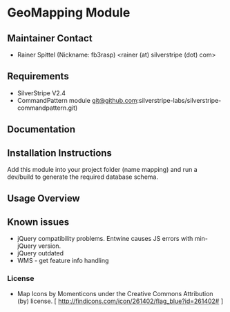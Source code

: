 # GeoMapping Module

## Maintainer Contact

 * Rainer Spittel (Nickname: fb3rasp) <rainer (at) silverstripe (dot) com>

## Requirements

 * SilverStripe V2.4
 * CommandPattern module git@github.com:silverstripe-labs/silverstripe-commandpattern.git)

## Documentation

## Installation Instructions

Add this module into your project folder (name mapping) and run a dev/build
to generate the required database schema.

## Usage Overview

## Known issues

- jQuery compatibility problems. Entwine causes JS errors with min-jQuery version.
- jQuery outdated
- WMS - get feature info handling

### License

* Map Icons by Momenticons under the Creative Commons Attribution (by) license.
  [ http://findicons.com/icon/261402/flag_blue?id=261402# ]